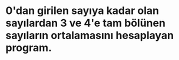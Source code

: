 # 0'dan girilen sayıya kadar olan sayılardan 3 ve 4'e tam bölünen sayıların ortalamasını hesaplayan program.
